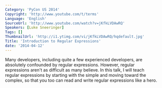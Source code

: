 ```yaml
---
Category: 'PyCon US 2014'
Copyright: 'http://www.youtube.com/t/terms'
Language: 'English'
SourceUrl: 'http://www.youtube.com/watch?v=jKfkLVDAwRQ'
Speakers: [Luke Sneeringer]
Tags: []
ThumbnailUrl: 'http://i1.ytimg.com/vi/jKfkLVDAwRQ/hqdefault.jpg'
Title: 'Introduction to Regular Expressions'
date: '2014-04-12'
---
```

Many developers, including quite a few experienced developers, are absolutely confounded by regular expressions. However, regular expressions aren't as difficult as many believe. In this talk, I will teach regular expressions by starting with the simple and moving toward the complex, so that you too can read and write regular expressions like a hero.